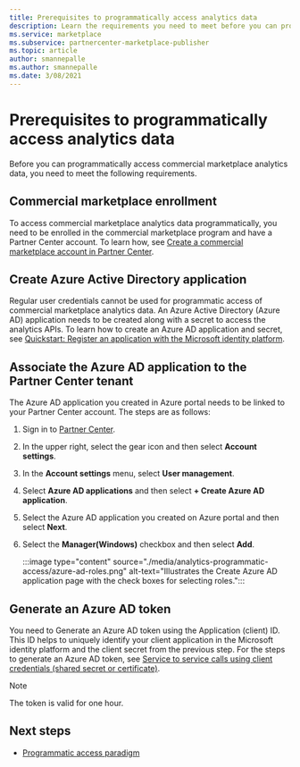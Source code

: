 ```yaml
---
title: Prerequisites to programmatically access analytics data
description: Learn the requirements you need to meet before you can programmatically access commercial marketplace analytics data.
ms.service: marketplace 
ms.subservice: partnercenter-marketplace-publisher
ms.topic: article
author: smannepalle
ms.author: smannepalle
ms.date: 3/08/2021
---
```


# Prerequisites to programmatically access analytics data

Before you can programmatically access commercial marketplace analytics data, you need to meet the following requirements.

## Commercial marketplace enrollment

To access commercial marketplace analytics data programmatically, you need to be enrolled in the commercial marketplace program and have a Partner Center account. To learn how, see [Create a commercial marketplace account in Partner Center](create-account.md).

## Create Azure Active Directory application

Regular user credentials cannot be used for programmatic access of commercial marketplace analytics data. An Azure Active Directory (Azure AD) application needs to be created along with a secret to access the analytics APIs. To learn how to create an Azure AD application and secret, see [Quickstart: Register an application with the Microsoft identity platform](../active-directory/develop/quickstart-register-app.md).

## Associate the Azure AD application to the Partner Center tenant

The Azure AD application you created in Azure portal needs to be linked to your Partner Center account. The steps are as follows:

1. Sign in to [Partner Center](https://go.microsoft.com/fwlink/?linkid=2165507).
1. In the upper right, select the gear icon and then select **Account settings**.
1. In the **Account settings** menu, select **User management**.
1. Select **Azure AD applications** and then select **+ Create Azure AD application**.
1. Select the Azure AD application you created on Azure portal and then select **Next**.
1. Select the **Manager(Windows)** checkbox and then select **Add**.

    :::image type="content" source="./media/analytics-programmatic-access/azure-ad-roles.png" alt-text="Illustrates the Create Azure AD application page with the check boxes for selecting roles.":::

## Generate an Azure AD token

You need to Generate an Azure AD token using the Application (client) ID. This ID helps to uniquely identify your client application in the Microsoft identity platform and the client secret from the previous step. For the steps to generate an Azure AD token, see [Service to service calls using client credentials (shared secret or certificate)](../active-directory/azuread-dev/v1-oauth2-client-creds-grant-flow.md).

> [!NOTE]
> The token is valid for one hour.

## Next steps

- [Programmatic access paradigm](analytics-programmatic-access.md)